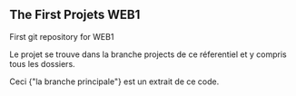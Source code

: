 ## The First Projets WEB1
First git repository for WEB1

Le projet se trouve dans la branche projects de ce réferentiel et y compris tous les dossiers.

Ceci {"la branche principale"} est un extrait de ce code.
